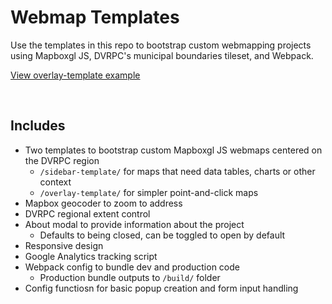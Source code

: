 # Webmap Templates
Use the templates in this repo to bootstrap custom webmapping projects using Mapboxgl JS, DVRPC's municipal boundaries tileset, and Webpack.

[View overlay-template example](https://dvrpc.github.io/map-templates/)

<br />

## Includes
- Two templates to bootstrap custom Mapboxgl JS webmaps centered on the DVRPC region
    - `/sidebar-template/` for maps that need data tables, charts or other context
    - `/overlay-template/` for simpler point-and-click maps
- Mapbox geocoder to zoom to address
- DVRPC regional extent control
- About modal to provide information about the project
    - Defaults to being closed, can be toggled to open by default
- Responsive design
- Google Analytics tracking script
- Webpack config to bundle dev and production code
    - Production bundle outputs to `/build/` folder
- Config functiosn for basic popup creation and form input handling